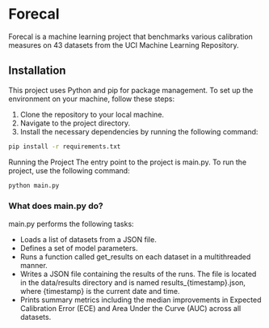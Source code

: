# Forecal

Forecal is a machine learning project that benchmarks various calibration measures on 43 datasets from the UCI Machine
Learning Repository. 

## Installation

This project uses Python and pip for package management. To set up the environment on your machine, follow these steps:

1. Clone the repository to your local machine.
2. Navigate to the project directory.
3. Install the necessary dependencies by running the following command:

```bash
pip install -r requirements.txt
```

Running the Project
The entry point to the project is main.py. To run the project, use the following command:

```bash
python main.py
```

### What does main.py do?

main.py performs the following tasks:

- Loads a list of datasets from a JSON file.
- Defines a set of model parameters.
- Runs a function called get_results on each dataset in a multithreaded manner.
- Writes a JSON file containing the results of the runs. The file is located in the data/results directory and is named
  results_{timestamp}.json, where {timestamp} is the current date and time.
- Prints summary metrics including the median improvements in Expected Calibration Error (ECE) and Area Under the
  Curve (AUC) across all datasets.
